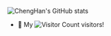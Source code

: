 <!-- ### Hi there 👋 -->

<!--
**chenghancc/chenghancc** is a ✨ _special_ ✨ repository because its `README.md` (this file) appears on your GitHub profile.

Here are some ideas to get you started:

- 🔭 I’m currently working on ...
- 🌱 I’m currently learning ...
- 👯 I’m looking to collaborate on ...
- 🤔 I’m looking for help with ...
- 💬 Ask me about ...
- 📫 How to reach me: ...
- 😄 Pronouns: ...
- ⚡ Fun fact: ...
-->

![ChengHan's GitHub stats](https://github-readme-stats.vercel.app/api?username=chenghancc)

- 🤔 My ![Visitor Count](https://profile-counter.glitch.me/chenghancc/count.svg) visitors!
